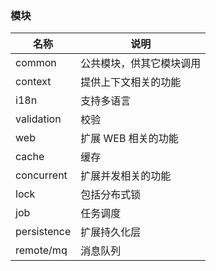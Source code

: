 ### 模块

| 名称 | 说明 |
| --- | --- |
| common | 公共模块，供其它模块调用 |
| context | 提供上下文相关的功能 |
| i18n | 支持多语言 |
| validation | 校验 |
| web | 扩展 WEB 相关的功能 |
| cache | 缓存 |
| concurrent | 扩展并发相关的功能 |
| lock | 包括分布式锁 |
| job | 任务调度 |
| persistence | 扩展持久化层 |
| remote/mq | 消息队列 |
